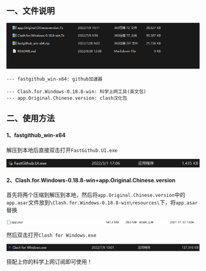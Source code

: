 ## 一、文件说明

![image-20220928120950155](https://raw.githubusercontent.com/kurisaW/picbed/main/img/202209281209393.png)

```
--- fastgithub_win-x64: github加速器

--- Clash.for.Windows-0.18.8-win: 科学上网工具(英文包)
--- app.Original.Chinese.version: clash汉化包
```

## 二、使用方法

#### 1、fastgithub_win-x64

解压到本地后直接双击打开`FastGithub.UI.exe`

![image-20220928121514010](https://raw.githubusercontent.com/kurisaW/picbed/main/img/202209281215040.png)

#### 2、Clash.for.Windows-0.18.8-win+app.Original.Chinese.version

首先将两个压缩到解压到本地，然后将`app.Original.Chinese.version`中的`app.asar`文件放到`\Clash.for.Windows-0.18.8-win\resources\`下，将`app.asar`替换

![image-20220928121628816](https://raw.githubusercontent.com/kurisaW/picbed/main/img/202209281216847.png)

然后双击打开`Clash for Windows.exe`

![image-20220928121452203](https://raw.githubusercontent.com/kurisaW/picbed/main/img/202209281214235.png)

搭配上你的科学上网订阅即可使用！